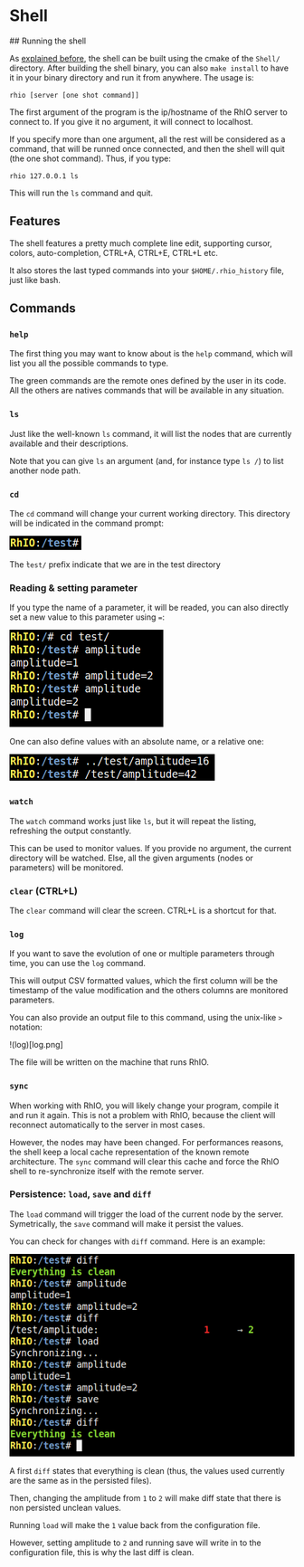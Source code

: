 # Shell

## Running the shell

As [explained before](getting_started.md), the shell can be built using the cmake
of the ``Shell/`` directory. After building the shell binary, you can also ``make install``
to have it in your binary directory and run it from anywhere. The usage is:

    rhio [server [one shot command]]

The first argument of the program is the ip/hostname of the RhIO server to connect
to. If you give it no argument, it will connect to localhost.

If you specify more than one argument, all the rest will be considered as a command,
that will be runned once connected, and then the shell will quit (the one shot 
command). Thus, if you type:

    rhio 127.0.0.1 ls

This will run the ``ls`` command and quit.

## Features

The shell features a pretty much complete line edit, supporting cursor, colors,
auto-completion, CTRL+A, CTRL+E, CTRL+L etc.

It also stores the last typed commands into your ``$HOME/.rhio_history`` file, just like
bash.

## Commands

### ``help``

The first thing you may want to know about is the ``help`` command, which will list you
all the possible commands to type.

The green commands are the remote ones defined by the user in its code. All the others
are natives commands that will be available in any situation.

### ``ls``

Just like the well-known ``ls`` command, it will list the nodes that are currently
available and their descriptions.

Note that you can give ``ls`` an argument (and, for instance type ``ls /``) to list 
another node path.

### ``cd``

The ``cd`` command will change your current working directory. This directory will be 
indicated in the command prompt:

![set](prompt.png)

The ̀``test/`` prefix indicate that we are in the test directory

### Reading & setting parameter

If you type the name of a parameter, it will be readed, you can also directly set a new
value to this parameter using ``=``:

![set](set.png)

One can also define values with an absolute name, or a relative one:

![set](relative_absolute.png)

### ``watch``

The ``watch`` command works just like ``ls``, but it will repeat the listing, refreshing
the output constantly.

This can be used to monitor values. If you provide no argument, the current directory will 
be watched. Else, all the given arguments (nodes or parameters) will be monitored.

### ``clear`` (CTRL+L)

The ``clear`` command will clear the screen. CTRL+L is a shortcut for that.

### ``log``

If you want to save the evolution of one or multiple parameters through time, you can use
the ``log`` command.

This will output CSV formatted values, which the first column will be the timestamp of
the value modification and the others columns are monitored parameters.

You can also provide an output file to this command, using the unix-like ``>`` notation:

!(log)[log.png]

The file will be written on the machine that runs RhIO.

### ``sync``

When working with RhIO, you will likely change your program, compile it and run it again.
This is not a problem with RhIO, because the client will reconnect automatically to the
server in most cases.

However, the nodes may have been changed. For performances reasons, the shell keep a
local cache representation of the known remote architecture. The ``sync`` command will
clear this cache and force the RhIO shell to re-synchronize itself with the remote server.

### Persistence: ``load``, ``save`` and ``diff``

The ``load`` command will trigger the load of the current node by the server. Symetrically,
the ``save`` command will make it persist the values.

You can check for changes with ``diff`` command. Here is an example:

![load/save/diff example](persist.png)

A first ``diff`` states that everything is clean (thus, the values used currently are the
same as in the persisted files).

Then, changing the amplitude from ``1`` to ``2`` will make diff state that there is non
persisted unclean values.

Running ``load`` will make the ``1`` value back from the configuration file.

However, setting amplitude to ``2`` and running save will write in to the configuration file,
this is why the last diff is clean.
